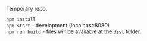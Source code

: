 Temporary repo.

`npm install`  
`npm start` - development (localhost:8080)  
`npm run build` - files will be available at the `dist` folder.

